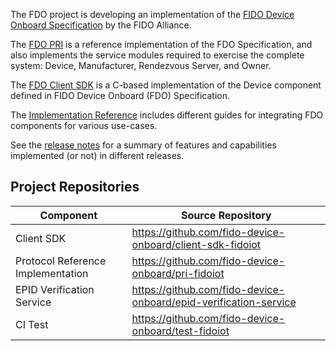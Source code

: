 <style>
.wy-nav-content {
    max-width: 100% !important;
}
</style>

The FDO project is developing an implementation of the [FIDO Device Onboard Specification](https://fidoalliance.org/specs/FDO/FIDO-Device-Onboard-PS-v1.1-20220419/FIDO-Device-Onboard-PS-v1.1-20220419.html) by the FIDO Alliance.

The [FDO PRI](https://github.com/fido-device-onboard/pri-fidoiot) is a reference implementation of the FDO Specification, and also implements the service modules required to exercise the complete system: Device, Manufacturer, Rendezvous Server, and Owner.

The [FDO Client SDK](https://github.com/fido-device-onboard/client-sdk-fidoiot) is a C-based implementation of the Device component defined in FIDO Device Onboard (FDO) Specification. 

The [Implementation Reference](https://fido-device-onboard.github.io/docs-fidoiot/latest/implementation-references/getting-started-guide/) includes different guides for integrating
FDO components for various use-cases.

See the [release notes](https://github.com/fido-device-onboard/release-fidoiot/releases) for a summary of features and capabilities implemented (or not) in different releases.

## Project Repositories

Component | Source Repository
------------------------------------|----------------------------------------------------------
Client SDK | <https://github.com/fido-device-onboard/client-sdk-fidoiot>
Protocol Reference Implementation | <https://github.com/fido-device-onboard/pri-fidoiot>
EPID Verification Service | <https://github.com/fido-device-onboard/epid-verification-service>
CI Test | <https://github.com/fido-device-onboard/test-fidoiot>
